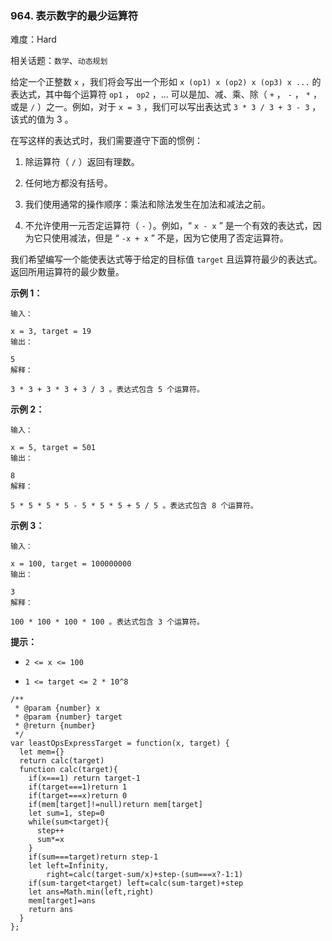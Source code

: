 ### 964. 表示数字的最少运算符

难度：Hard

相关话题：`数学`、`动态规划`

给定一个正整数  `x` ，我们将会写出一个形如 `x (op1) x (op2) x (op3) x ...` 的表达式，其中每个运算符 `op1` ， `op2` ，&hellip; 可以是加、减、乘、除（ `+` ， `-` ， `*` ，或是 `/` ）之一。例如，对于 `x = 3` ，我们可以写出表达式 `3 * 3 / 3 + 3 - 3` ，该式的值为 3 。



在写这样的表达式时，我们需要遵守下面的惯例：




1. 除运算符（ `/` ）返回有理数。

2. 任何地方都没有括号。

3. 我们使用通常的操作顺序：乘法和除法发生在加法和减法之前。

4. 不允许使用一元否定运算符（ `-` ）。例如，&ldquo; `x - x` &rdquo; 是一个有效的表达式，因为它只使用减法，但是 &ldquo; `-x + x` &rdquo; 不是，因为它使用了否定运算符。





我们希望编写一个能使表达式等于给定的目标值  `target`  且运算符最少的表达式。返回所用运算符的最少数量。







**示例 1：** 



```
输入：

x = 3, target = 19
输出：

5
解释：

3 * 3 + 3 * 3 + 3 / 3 。表达式包含 5 个运算符。
```


**示例 2：** 



```
输入：

x = 5, target = 501
输出：

8
解释：

5 * 5 * 5 * 5 - 5 * 5 * 5 + 5 / 5 。表达式包含 8 个运算符。
```


**示例 3：** 



```
输入：

x = 100, target = 100000000
输出：

3
解释：

100 * 100 * 100 * 100 。表达式包含 3 个运算符。
```






**提示：** 




* `2 <= x <= 100`

* `1 <= target <= 2 * 10^8`








```
/**
 * @param {number} x
 * @param {number} target
 * @return {number}
 */
var leastOpsExpressTarget = function(x, target) {
  let mem={}
  return calc(target)
  function calc(target){
    if(x===1) return target-1
    if(target===1)return 1
    if(target===x)return 0
    if(mem[target]!=null)return mem[target]
    let sum=1, step=0
    while(sum<target){
      step++
      sum*=x
    }
    if(sum===target)return step-1
    let left=Infinity,
        right=calc(target-sum/x)+step-(sum===x?-1:1)
    if(sum-target<target) left=calc(sum-target)+step
    let ans=Math.min(left,right)
    mem[target]=ans
    return ans
  }
};
```

